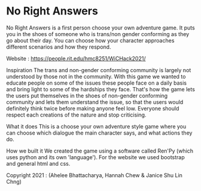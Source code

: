 # No Right Answers

No Right Answers is a first person choose your own adventure game. It puts you in the shoes of someone who is trans/non gender conforming as they go about their day.
You can choose how your character approaches different scenarios and how they respond.

Website : https://people.rit.edu/hmc8251/WiCHack2021/

Inspiration
The trans and non-gender conforming community is largely not understood by those not in the community. With this game we wanted to educate people on some of the issues these people face on a daily basis and bring light to some of the hardships they face. That's how the game lets the users put themselves in the shoes of non-gender conforming community and lets them understand the issue, so that the users would definitely think twice before making anyone feel low. Everyone should respect each creations of the nature and stop criticising.

What it does
This is a choose your own adventure style game where you can choose which dialogue the main character says, and what actions they do.

How we built it
We created the game using a software called Ren'Py (which uses python and its own 'language'). For the website we used bootstrap and general html and css.

Copyright 2021 : (Ahelee Bhattacharya, Hannah Chew & Janice Shu Lin Chng)
